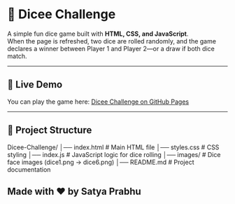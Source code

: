 # 🎲 Dicee Challenge

A simple fun dice game built with **HTML, CSS, and JavaScript**.  
When the page is refreshed, two dice are rolled randomly, and the game declares a winner between Player 1 and Player 2—or a draw if both dice match.  

---

## 🚀 Live Demo
You can play the game here: [Dicee Challenge on GitHub Pages](https://satya-prabhu.github.io/Dicee-Challenge/)

---

## 📂 Project Structure
Dicee-Challenge/ 
│── index.html   # Main HTML file 
│── styles.css   # CSS styling 
│── index.js     # JavaScript logic for dice rolling 
│── images/      # Dice face images (dice1.png → dice6.png) 
│── README.md    # Project documentation 

## Made with ❤️ by Satya Prabhu
